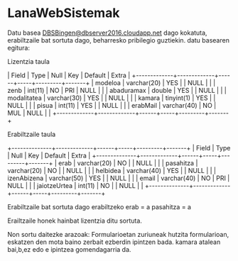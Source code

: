 # LanaWebSistemak
Datu basea DBSBingen@dbserver2016.cloudapp.net dago kokatuta, erabiltzaile bat sortuta dago, beharresko pribilegio guztiekin.
datu basearen egitura:

Lizentzia taula

| Field       | Type        | Null | Key | Default | Extra |
+-------------+-------------+------+-----+---------+-------+
| modeloa     | varchar(20) | YES  |     | NULL    |       |
| zenb        | int(11)     | NO   | PRI | NULL    |       |
| abaduramax  | double      | YES  |     | NULL    |       |
| modalitatea | varchar(30) | YES  |     | NULL    |       |
| kamara      | tinyint(1)  | YES  |     | NULL    |       |
| pisua       | int(11)     | YES  |     | NULL    |       |
| erabMail    | varchar(40) | NO   | MUL | NULL    |       |
+-------------+-------------+------+-----+---------+-------+

Erabiltzaile taula

+--------------+-------------+------+-----+---------+-------+
| Field        | Type        | Null | Key | Default | Extra |
+--------------+-------------+------+-----+---------+-------+
| erab         | varchar(20) | NO   |     | NULL    |       |
| pasahitza    | varchar(20) | NO   |     | NULL    |       |
| helbidea     | varchar(40) | YES  |     | NULL    |       |
| izenAbizena  | varchar(50) | YES  |     | NULL    |       |
| email        | varchar(40) | NO   | PRI | NULL    |       |
| jaiotzeUrtea | int(11)     | NO   |     | NULL    |       |
+--------------+-------------+------+-----+---------+-------+



Erabiltzaile bat sortuta dago erabiltzeko
erab = a
pasahitza = a

Erailtzaile honek hainbat lizentzia ditu sortuta.

Non sortu daitezke arazoak:
  Formularioetan zuriuneak hutzita
  formularioan, eskatzen den mota baino zerbait ezberdin ipintzen bada.
  kamara atalean bai,b,ez edo e ipintzea gomendagarria da.
  
